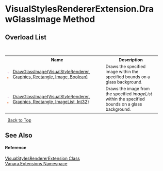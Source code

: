 # VisualStylesRendererExtension.DrawGlassImage Method 
 


## Overload List
&nbsp;<table><tr><th></th><th>Name</th><th>Description</th></tr><tr><td>![Public method](media/pubmethod.gif "Public method")![Static member](media/static.gif "Static member")</td><td><a href="a111b2dc-9cb9-a21f-0147-348d533df455">DrawGlassImage(VisualStyleRenderer, Graphics, Rectangle, Image, Boolean)</a></td><td>
Draws the specified image within the specified bounds on a glass background.</td></tr><tr><td>![Public method](media/pubmethod.gif "Public method")![Static member](media/static.gif "Static member")</td><td><a href="fa793443-5729-8e47-7ea2-348caeb7d63a">DrawGlassImage(VisualStyleRenderer, Graphics, Rectangle, ImageList, Int32)</a></td><td>
Draws the image from the specified *imageList* within the specified bounds on a glass background.</td></tr></table>&nbsp;
<a href="#visualstylesrendererextension.drawglassimage-method">Back to Top</a>

## See Also


#### Reference
<a href="5e4a9e29-0aad-8001-c167-4f6bc1cbad58">VisualStylesRendererExtension Class</a><br /><a href="9abe54ff-18ce-e333-beed-30e855655381">Vanara.Extensions Namespace</a><br />